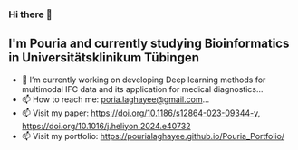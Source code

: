 ### Hi there 👋
## I'm Pouria and currently studying Bioinformatics in Universitätsklinikum Tübingen
- 🔭 I’m currently working on developing Deep learning methods for multimodal IFC data and its application for medical diagnostics...
- 📫 How to reach me: poria.laghayee@gmail.com...
- 📫 Visit my paper: https://doi.org/10.1186/s12864-023-09344-y, https://doi.org/10.1016/j.heliyon.2024.e40732
- 📫 Visit my portfolio: https://pourialaghayee.github.io/Pouria_Portfolio/



